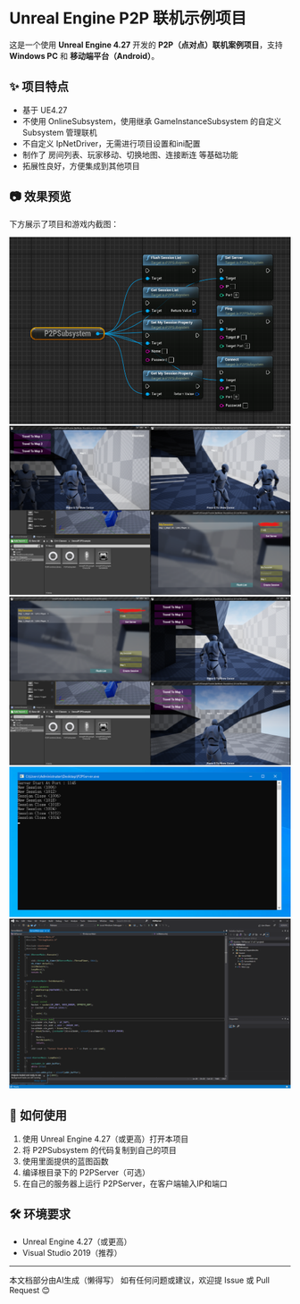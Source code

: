 # Unreal Engine P2P 联机示例项目

这是一个使用 **Unreal Engine 4.27** 开发的 **P2P（点对点）联机案例项目**，支持 **Windows PC** 和 **移动端平台（Android）**。

## ✨ 项目特点

- 基于 UE4.27
- 不使用 OnlineSubsystem，使用继承 GameInstanceSubsystem 的自定义 Subsystem 管理联机
- 不自定义 IpNetDriver，无需进行项目设置和ini配置
- 制作了 房间列表、玩家移动、切换地图、连接断连 等基础功能
- 拓展性良好，方便集成到其他项目

## 📷 效果预览

下方展示了项目和游戏内截图：

![bluepirnt](ss/ss1.png)
![session](ss/ss2.png)
![lock](ss/ss3.png)
![server](ss/ss4.png)
![code](ss/ss5.png)

## 🚀 如何使用

1. 使用 Unreal Engine 4.27（或更高）打开本项目
2. 将 P2PSubsystem 的代码复制到自己的项目
3. 使用里面提供的蓝图函数
4. 编译根目录下的 P2PServer（可选）
5. 在自己的服务器上运行 P2PServer，在客户端输入IP和端口

## 🛠️ 环境要求

- Unreal Engine 4.27（或更高）
- Visual Studio 2019（推荐）

---

本文档部分由AI生成（懒得写）
如有任何问题或建议，欢迎提 Issue 或 Pull Request 😊
